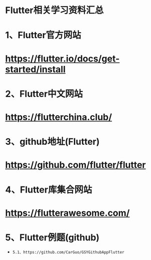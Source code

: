 # Flutter相关学习资料汇总

# 1、Flutter官方网站
# https://flutter.io/docs/get-started/install

# 2、Flutter中文网站
# https://flutterchina.club/

# 3、github地址(Flutter)
# https://github.com/flutter/flutter
# 4、Flutter库集合网站
# https://flutterawesome.com/
# 5、Flutter例题(github)
*     5.1、https://github.com/CarGuo/GSYGithubAppFlutter      




